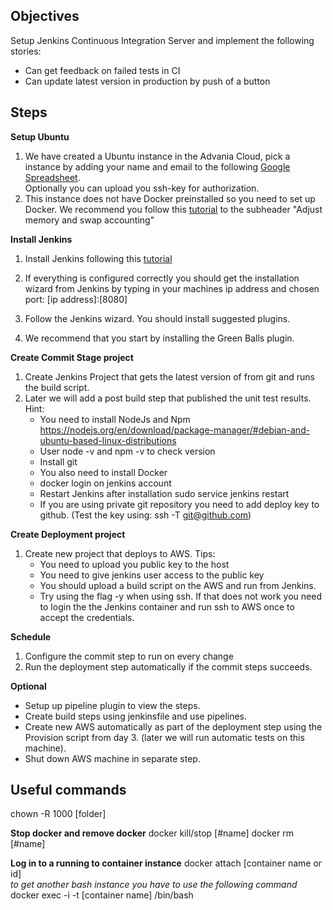 
## Objectives
Setup Jenkins Continuous Integration Server and implement the following stories:
* Can get feedback on failed tests in CI
* Can update latest version in production by push of a button

## Steps
**Setup Ubuntu**
1. We have created a Ubuntu instance in the Advania Cloud, pick a instance by adding your name and email to the following [Google Spreadsheet](https://docs.google.com/spreadsheets/d/1ubEZNa1ehYiifsu0hfZSLcSxEythk_5Xr03iH0qaOxI/edit?usp=sharing).  
Optionally you can upload you ssh-key for authorization.
2. This instance does not have Docker preinstalled so you need to set up Docker. We recommend you follow this [tutorial](https://docs.docker.com/engine/installation/linux/ubuntulinux/) to the subheader "Adjust memory and swap accounting"

**Install Jenkins**
1. Install Jenkins following this [tutorial](https://wiki.jenkins-ci.org/display/JENKINS/Installing+Jenkins+on+Ubuntu)

2. If everything is configured correctly you should get the installation wizard from Jenkins by typing in your machines ip address and chosen port:
[ip address]:[8080]
3. Follow the Jenkins wizard. You should install suggested plugins.
4. We recommend that you start by installing the Green Balls plugin.

**Create Commit Stage project**
1. Create Jenkins Project that gets the latest version of from git and runs the build script.
2. Later we will add a post build step that published the unit test results.
Hint:
    * You need to install NodeJs and Npm
      https://nodejs.org/en/download/package-manager/#debian-and-ubuntu-based-linux-distributions
    * User node -v and npm -v to check version
    * Install git
    * You also need to install Docker
    * docker login on jenkins account
    * Restart Jenkins after installation sudo service jenkins restart
    * If you are using private git repository you need to add deploy key to github. (Test the key using: ssh -T git@github.com)

**Create Deployment project**
1. Create new project that deploys to AWS.
Tips:
    * You need to upload you public key to the host
    * You need to give jenkins user access to the public key
    * You should upload a build script on the AWS and run from Jenkins.
    * Try using the flag -y when using ssh. If that does not work you need to login the the Jenkins container and run ssh to AWS once to accept the credentials.

**Schedule**
1. Configure the commit step to run on every change
2. Run the deployment step automatically if the commit steps succeeds.

**Optional**
* Setup up pipeline plugin to view the steps.
* Create build steps using jenkinsfile and use pipelines.
* Create new AWS automatically as part of the deployment step using the Provision script from day 3. (later we will run automatic tests on this machine).
* Shut down AWS machine in separate step.


## Useful commands
chown -R 1000 [folder]

**Stop docker and remove docker**
docker kill/stop [#name]
docker rm [#name]

**Log in to a running to container instance**
docker attach [container name or id]  
*to get another bash instance you have to use the following command*  
docker exec -i -t [container name] /bin/bash
